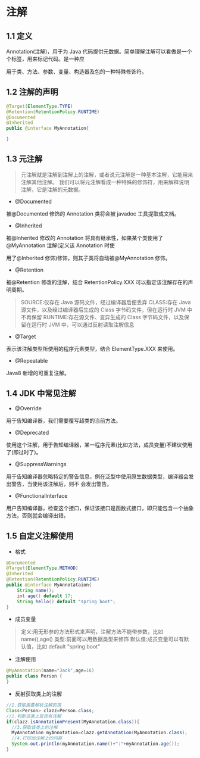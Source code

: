 # 注解

## 1.1 定义

Annotation(注解)，用于为 Java 代码提供元数据。简单理解注解可以看做是一个个标签，用来标记代码。是一种应

用于类、方法、参数、变量、构造器及包的一种特殊修饰符。

## 1.2 注解的声明

```java
@Target(ElementType.TYPE)
@Retention(RetentionPolicy.RUNTIME)
@Documented
@Inherited
public @interface MyAnnotation{

}
```

## 1.3 元注解

> 元注解就是注解到注解上的注解，或者说元注解是一种基本注解，它能用来注解其他注解。
> 我们可以将元注解看成一种特殊的修饰符，用来解释说明注解，它是注解的元数据。

- @Documented

被@Documented 修饰的 Annotation 类将会被 javadoc 工具提取成文档。

- @Inherited

被@Inherited 修改的 Annotation 将具有继承性，如果某个类使用了@MyAnnotation 注解(定义该 Annotation 时使

用了@Inherited 修饰)修饰，则其子类将自动被@MyAnnotation 修饰。

- @Retention

被@Retention 修改的注解，结合 RetentionPolicy.XXX 可以指定该注解存在的声明周期。

> SOURCE:仅存在 Java 源码文件，经过编译器后便丢弃
> CLASS:存在 Java 源文件，以及经过编译器后生成的 Class 字节码文件，但在运行时 JVM 中不再保留
> RUNTIME:存在源文件、变异生成的 Class 字节码文件，以及保留在运行时 JVM 中，可以通过反射读取注解信息

- @Target

表示该注解类型所使用的程序元素类型，结合 ElementType.XXX 来使用。

- @Repeatable

Java8 新增的可重复注解。

## 1.4 JDK 中常见注解

- @Override

用于告知编译器，我们需要覆写超类的当前方法。

- @Deprecated

使用这个注解，用于告知编译器，某一程序元素(比如方法，成员变量)不建议使用了(即过时了)。

- @SuppressWarnings

用于告知编译器忽略特定的警告信息，例在泛型中使用原生数据类型，编译器会发出警告，当使用该注解后，则不
会发出警告。

- @FunctionalInterface

用户告知编译器，检查这个接口，保证该接口是函数式接口，即只能包含一个抽象方法，否则就会编译出错。

## 1.5 自定义注解使用

- 格式

```java
@Documented
@Target(ElementType.METHOD)
@Inherited
@Retention(RetentionPolicy.RUNTIME)
public @interface MyAnnotataion{
    String name();
    int age() default 17;
    String hello() default "spring boot";
}
```

- 成员变量

> 定义:用无形参的方法形式来声明，注解方法不能带参数，比如 name(),age()
> 类型:前面可以用数据类型来修饰
> 默认值:成员变量可以有默认值，比如 default "spring boot"

- 注解使用

```java
@MyAnnotation(name="Jack",age=16)
public class Person {
}
```

- 反射获取类上的注解

```java
//1.获取需要解析注解的类
Class<Person> clazz=Person.class;
//2.判断该类上是否有注解
if(clazz.isAnnotationPresent(MyAnnotation.class)){
  //3.获取该类上的注解
  MyAnnotation myAnnotation=clazz.getAnnotation(MyAnnotation.class);
  //4.打印出注解上的内容
  System.out.println(myAnnotation.name()+":"+myAnnotation.age());
}
```
